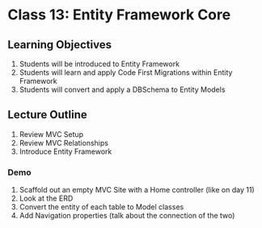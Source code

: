 # Class 13: Entity Framework Core

## Learning Objectives
1. Students will be introduced to Entity Framework
1. Students will learn and apply Code First Migrations within Entity Framework
1. Students will convert and apply a DBSchema to Entity Models

## Lecture Outline

1. Review MVC Setup
1. Review MVC Relationships
1. Introduce Entity Framework

### Demo
1. Scaffold out an empty MVC Site with a Home controller (like on day 11)
1. Look at the ERD
1. Convert the entity of each table to Model classes
1. Add Navigation properties (talk about the connection of the two)

